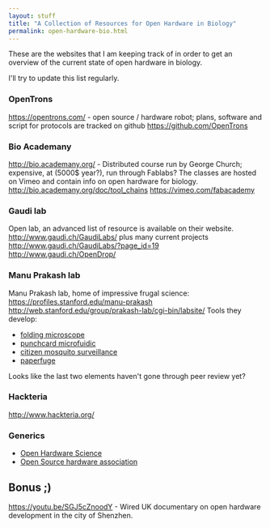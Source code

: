 ```yaml
---
layout: stuff
title: "A Collection of Resources for Open Hardware in Biology"
permalink: open-hardware-bio.html
---
```


These are the websites that I am keeping track of in order to get an overview
of the current state of open hardware in biology.

I'll try to update this list regularly.

### OpenTrons

<https://opentrons.com/> - open source / hardware robot; plans, software and
script for protocols are tracked on github <https://github.com/OpenTrons>

### Bio Academany

<http://bio.academany.org/> - Distributed course run by George Church;
expensive, at (5000$ year?), run through Fablabs? The classes are hosted on Vimeo
and contain info on open hardware for biology.
<http://bio.academany.org/doc/tool_chains>
<https://vimeo.com/fabacademy>

### Gaudi lab

Open lab, an advanced list of resource is available on their website.
<http://www.gaudi.ch/GaudiLabs/> plus many current projects <http://www.gaudi.ch/GaudiLabs/?page_id=19>
<http://www.gaudi.ch/OpenDrop/>

### Manu Prakash lab

Manu Prakash lab, home of impressive frugal science:
<https://profiles.stanford.edu/manu-prakash>
<http://web.stanford.edu/group/prakash-lab/cgi-bin/labsite/>
Tools they develop:

- [folding microscope](https://www.foldscope.com/)
- [punchcard microfuidic](https://arxiv.org/abs/1408.4874)
- [citizen mosquito surveillance](http://biorxiv.org/content/early/2017/03/25/120519)
- [paperfuge](http://biorxiv.org/content/early/2016/08/30/072207)

Looks like the last two elements haven't gone through peer review yet?

### Hackteria

<http://www.hackteria.org/>

### Generics

- [Open Hardware Science](http://openhardware.science/)
- [Open Source hardware association](https://www.oshwa.org/)

## Bonus ;)
<https://youtu.be/SGJ5cZnoodY> - Wired UK documentary on open
hardware development in the city of Shenzhen.
